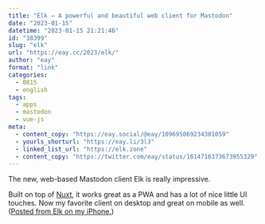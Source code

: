```yaml
---
title: "Elk – A powerful and beautiful web client for Mastodon"
date: "2023-01-15"
datetime: "2023-01-15 21:21:46"
id: "38399"
slug: "elk"
url: "https://eay.cc/2023/elk/"
author: "eay"
format: "link"
categories:
  - 0815
  - english
tags:
  - apps
  - mastodon
  - vue-js
meta:
  - content_copy: "https://eay.social/@eay/109695069234301059"
  - yourls_shorturl: "https://eay.li/3l3"
  - linked_list_url: "https://elk.zone"
  - content_copy: "https://twitter.com/eay/status/1614716373673955329"
---
```


The new, web-based Mastodon client Elk is really impressive.

Built on top of [Nuxt](https://nuxtjs.org/), it works great as a PWA and has a lot of nice little UI touches. Now my favorite client on desktop and great on mobile as well. ([Posted from Elk on my iPhone.](https://eay.social/@eay/109695069234301059))
